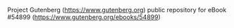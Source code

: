 Project Gutenberg (https://www.gutenberg.org) public repository for
eBook #54899 (https://www.gutenberg.org/ebooks/54899)
